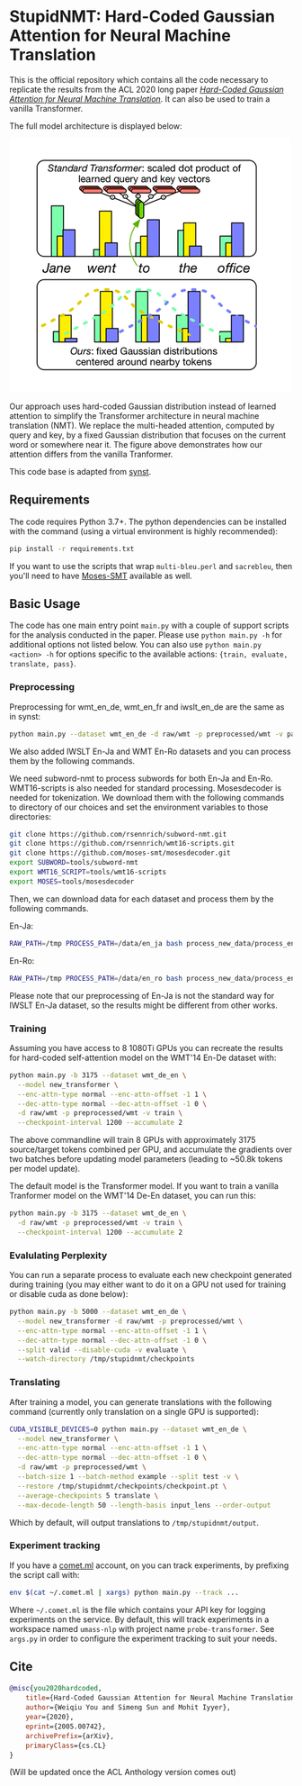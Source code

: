 # StupidNMT: Hard-Coded Gaussian Attention for Neural Machine Translation

This is the official repository which contains all the code necessary to
replicate the results from the ACL 2020 long paper *[Hard-Coded Gaussian Attention for Neural Machine Translation](https://arxiv.org/abs/2005.00742)*. It can also be used to
train a vanilla Transformer.

The full model architecture is displayed below:

![image](resources/model.png)

Our approach uses hard-coded Gaussian distribution instead of learned attention to simplify the Transformer architecture in neural machine translation (NMT). We replace the multi-headed attention, computed by query and key, by a fixed Gaussian distribution that focuses on the current word or somewhere near it. The figure above demonstrates how our attention differs from the vanilla Tranformer.

This code base is adapted from [synst](https://github.com/dojoteef/synst).

## Requirements

The code requires Python 3.7+. The python dependencies can be installed with the
command (using a virtual environment is highly recommended):

```sh
pip install -r requirements.txt
```

If you want to use the scripts that wrap `multi-bleu.perl` and
`sacrebleu`, then you'll need to have
[Moses-SMT](https://github.com/moses-smt/mosesdecoder) available as well.

## Basic Usage

The code has one main entry point `main.py` with a couple of support scripts for
the analysis conducted in the paper. Please use `python main.py -h` for
additional options not listed below. You can also use `python main.py <action>
-h` for options specific to the available actions: `{train, evaluate, translate,
pass}`.

### Preprocessing

Preprocessing for wmt_en_de, wmt_en_fr and iwslt_en_de are the same as in synst:

```sh
python main.py --dataset wmt_en_de -d raw/wmt -p preprocessed/wmt -v pass
```

We also added IWSLT En-Ja and WMT En-Ro datasets and you can process them by the following commands.

We need subword-nmt to process subwords for both En-Ja and En-Ro. WMT16-scripts is also needed for standard processing. Mosesdecoder is needed for tokenization. We download them with the following commands to directory of our choices and set the environment variables to those directories:

```sh
git clone https://github.com/rsennrich/subword-nmt.git
git clone https://github.com/rsennrich/wmt16-scripts.git
git clone https://github.com/moses-smt/mosesdecoder.git
export SUBWORD=tools/subword-nmt
export WMT16_SCRIPT=tools/wmt16-scripts
export MOSES=tools/mosesdecoder
```

Then, we can download data for each dataset and process them by the following commands.

En-Ja:

```sh
RAW_PATH=/tmp PROCESS_PATH=/data/en_ja bash process_new_data/process_enja.sh
```

En-Ro:
```sh
RAW_PATH=/tmp PROCESS_PATH=/data/en_ro bash process_new_data/process_enro.sh
```

Please note that our preprocessing of En-Ja is not the standard way for IWSLT En-Ja dataset, so the results might be different from other works.

### Training

Assuming you have access to 8 1080Ti GPUs you can recreate the results for hard-coded self-attention model on the WMT'14 En-De dataset with:

```sh
python main.py -b 3175 --dataset wmt_de_en \
  --model new_transformer \
  --enc-attn-type normal --enc-attn-offset -1 1 \
  --dec-attn-type normal --dec-attn-offset -1 0 \
  -d raw/wmt -p preprocessed/wmt -v train \
  --checkpoint-interval 1200 --accumulate 2
```

The above commandline will train 8 GPUs with approximately 3175 source/target
tokens combined per GPU, and accumulate the gradients over two batches before
updating model parameters (leading to ~50.8k tokens per model update).

The default model is the Transformer model. If you want to train a vanilla Tranformer model on the WMT'14 De-En dataset, you can run this:

```sh
python main.py -b 3175 --dataset wmt_de_en \
  -d raw/wmt -p preprocessed/wmt -v train \
  --checkpoint-interval 1200 --accumulate 2
```

### Evalulating Perplexity

You can run a separate process to evaluate each new checkpoint generated during
training (you may either want to do it on a GPU not used for training or disable
cuda as done below):

```sh
python main.py -b 5000 --dataset wmt_en_de \
  --model new_transformer -d raw/wmt -p preprocessed/wmt \
  --enc-attn-type normal --enc-attn-offset -1 1 \
  --dec-attn-type normal --dec-attn-offset -1 0 \
  --split valid --disable-cuda -v evaluate \
  --watch-directory /tmp/stupidnmt/checkpoints
```

### Translating

After training a model, you can generate translations with the following
command (currently only translation on a single GPU is supported):

```sh
CUDA_VISIBLE_DEVICES=0 python main.py --dataset wmt_en_de \
  --model new_transformer \
  --enc-attn-type normal --enc-attn-offset -1 1 \
  --dec-attn-type normal --dec-attn-offset -1 0 \
  -d raw/wmt -p preprocessed/wmt \
  --batch-size 1 --batch-method example --split test -v \
  --restore /tmp/stupidnmt/checkpoints/checkpoint.pt \
  --average-checkpoints 5 translate \
  --max-decode-length 50 --length-basis input_lens --order-output
```

Which by default, will output translations to `/tmp/stupidnmt/output`.

### Experiment tracking

If you have a [comet.ml](https://comet.ml) account, on you can track
experiments, by prefixing the script call with:

```sh
env $(cat ~/.comet.ml | xargs) python main.py --track ...
```

Where `~/.comet.ml` is the file which contains your API key for logging
experiments on the service. By default, this will track experiments in a
workspace named `umass-nlp` with project name `probe-transformer`. See `args.py` in order to
configure the experiment tracking to suit your needs.

## Cite

```bibtex
@misc{you2020hardcoded,
    title={Hard-Coded Gaussian Attention for Neural Machine Translation},
    author={Weiqiu You and Simeng Sun and Mohit Iyyer},
    year={2020},
    eprint={2005.00742},
    archivePrefix={arXiv},
    primaryClass={cs.CL}
}
```

(Will be updated once the ACL Anthology version comes out)